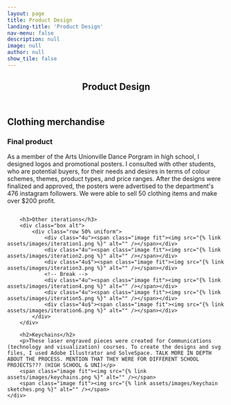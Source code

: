```yaml
---
layout: page
title: Product Design
landing-title: 'Product Design'
nav-menu: false
description: null
image: null
author: null
show_tile: false
---
```


<!-- Main -->
<div id="main" class="alt">
	
<!-- One -->
<section id="one">
	<div class="inner">
	     <header class="major">
		<h1>Product Design</h1>
	     </header>		
		<h2>Clothing merchandise</h2>
		<h3>Final product</h3>
		<p>As a member of the Arts Unionville Dance Porgram in high school, I designed logos and promotional posters. I consulted with other students, who are potential buyers, for their needs and desires in terms of colour schemes, themes, product types, and price ranges. After the designs were finalized and approved, the posters were advertised to the department's 476 instagram followers. We were able to sell 50 clothing items and make over $200 profit.</p>
		<div class="box alt">
			<div class="row 50% uniform">
				<div class="4u"><span class="image fit"><img src="{% link assets/images/logo1.png %}" alt="" /></span></div>
				<div class="4u"><span class="image fit"><img src="{% link assets/images/logo2.png %}" alt="" /></span></div>
				<div class="4u$"><span class="image fit"><img src="{% link assets/images/logo3.png %}" alt="" /></span></div>
			</div>
		</div>
		<span class="image fit"><img src="{% link assets/images/merch posters.png %}" alt="" /></span>

		<h3>Other iterations</h3>
		<div class="box alt">
			<div class="row 50% uniform">
				<div class="4u"><span class="image fit"><img src="{% link assets/images/iteration1.png %}" alt="" /></span></div>
				<div class="4u"><span class="image fit"><img src="{% link assets/images/iteration2.png %}" alt="" /></span></div>
				<div class="4u$"><span class="image fit"><img src="{% link assets/images/iteration3.png %}" alt="" /></span></div>
				<!-- Break -->
				<div class="4u"><span class="image fit"><img src="{% link assets/images/iteration4.png %}" alt="" /></span></div>
				<div class="4u"><span class="image fit"><img src="{% link assets/images/iteration5.png %}" alt="" /></span></div>
				<div class="4u$"><span class="image fit"><img src="{% link assets/images/iteration6.png %}" alt="" /></span></div>	
			</div>
		</div>

		<h2>Keychains</h2>
		<p>These laser engraved pieces were created for Communications (technology and visualization) courses. To create the designs and svg files, I used Adobe Illustrator and SolveSpace. TALK MORE IN DEPTH ABOUT THE PROCESS. MENTION THAT THEY WERE FOR DIFFERENT SCHOOL PROJECTS??? (HIGH SCHOOL & UNI)</p>
		<span class="image fit"><img src="{% link assets/images/keychains.png %}" alt="" /></span>
		<span class="image fit"><img src="{% link assets/images/keychain sketches.png %}" alt="" /></span>
	</div>
